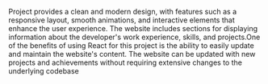 Project provides a clean and modern design, with features such as a responsive layout, smooth
animations, and interactive elements that enhance the user experience. The website
includes sections for displaying information about the developer's work experience, skills,
and projects.One of the benefits of using React for this project is the ability to easily update
and maintain the website's content. The website can be updated with new projects and
achievements without requiring extensive changes to the underlying codebase
